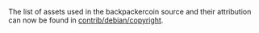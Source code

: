 The list of assets used in the backpackercoin source and their attribution can now be found in [contrib/debian/copyright](../contrib/debian/copyright).

